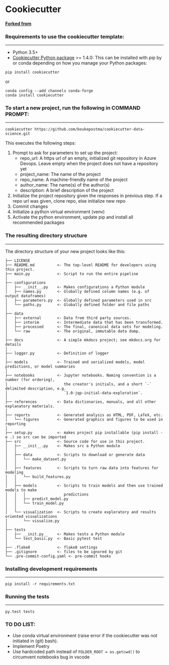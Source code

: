 # Cookiecutter 
#### [Forked from](http://drivendata.github.io/cookiecutter-data-science/)


### Requirements to use the cookiecutter template:
-----------
 - Python 3.5+
 - [Cookiecutter Python package](http://cookiecutter.readthedocs.org/en/latest/installation.html) >= 1.4.0: This can be installed with pip by or conda depending on how you manage your Python packages:

``` 
pip install cookiecutter
```

or

``` 
conda config --add channels conda-forge
conda install cookiecutter
```

### To start a new project, run the following in **COMMAND PROMPT**:
------------

    cookiecutter https://github.com/boukepostma/cookiecutter-data-science.git

This executes the following steps:
1. Prompt to ask for parameters to set up the project:
    * repo_url: A https url of an empty, initialized git repository in Azure Devops. Leave empty when the project does not have a repository yet
    * project_name: The name of the project
    * repo_name: A machine-friendly name of the project
    * author_name: The name(s) of the author(s)
    * description: A brief description of the project
2. Initialize the project repository given the responses in previous step. If a repo url was given, clone repo, else initialize new repo
3. Commit changes
4. Initialize a python virtual environment (venv)
5. Activate the python environment, update pip and install all recommended packages


### The resulting directory structure
------------

The directory structure of your new project looks like this: 

```
├── LICENSE
├── README.md          <- The top-level README for developers using this project.
├── main.py            <- Script to run the entire pipeline
│
├── configurations
│   ├── __init__.py    <- Makes configurations a Python module
│   ├── names.py       <- Globally defined column names (e.g. of output dataframes)
│   ├── parameters.py  <- Globally defined parameters used in src 
│   └── paths.py       <- Globally defined folder and file paths 
│
├── data
│   ├── external       <- Data from third party sources.
│   ├── interim        <- Intermediate data that has been transformed.
│   ├── processed      <- The final, canonical data sets for modeling.
│   └── raw            <- The original, immutable data dump.
│
├── docs               <- A simple mkdocs project; see mkdocs.org for details
│
├── logger.py          <- Definition of logger
│
├── models             <- Trained and serialized models, model predictions, or model summaries
│
├── notebooks          <- Jupyter notebooks. Naming convention is a number (for ordering),
│                         the creator's initials, and a short `-` delimited description, e.g.
│                         `1.0-jqp-initial-data-exploration`.
│
├── references         <- Data dictionaries, manuals, and all other explanatory materials.
│
├── reports            <- Generated analysis as HTML, PDF, LaTeX, etc.
│   └── figures        <- Generated graphics and figures to be used in reporting
│
├── setup.py           <- makes project pip installable (pip install -e .) so src can be imported
├── src                <- Source code for use in this project.
│   ├── __init__.py    <- Makes src a Python module
│   │
│   ├── data           <- Scripts to download or generate data
│   │   └── make_dataset.py
│   │
│   ├── features       <- Scripts to turn raw data into features for modeling
│   │   └── build_features.py
│   │
│   ├── models         <- Scripts to train models and then use trained models to make
│   │   │                 predictions
│   │   ├── predict_model.py
│   │   └── train_model.py
│   │
│   └── visualization  <- Scripts to create exploratory and results oriented visualizations
│       └── visualize.py
│
├── tests
│   ├── __init.py__    <- Makes tests a Python module
│   └── test_basic.py  <- Basic pytest test
│
├── .flake8            <- flake8 settings
├── .gitignore         <- files to be ignored by git 
└── .pre-commit-config.yaml <- pre-commit hooks
```

### Installing development requirements
------------

    pip install -r requirements.txt

### Running the tests
------------

    py.test tests

### TO DO LIST:
* Use conda virtual environment (raise error if the cookiecutter was not initiated in (git) bash). 
* Implement Poetry
* Use hardcoded path instead of `FOLDER_ROOT = os.getcwd()` to circumvent notebooks bug in vscode